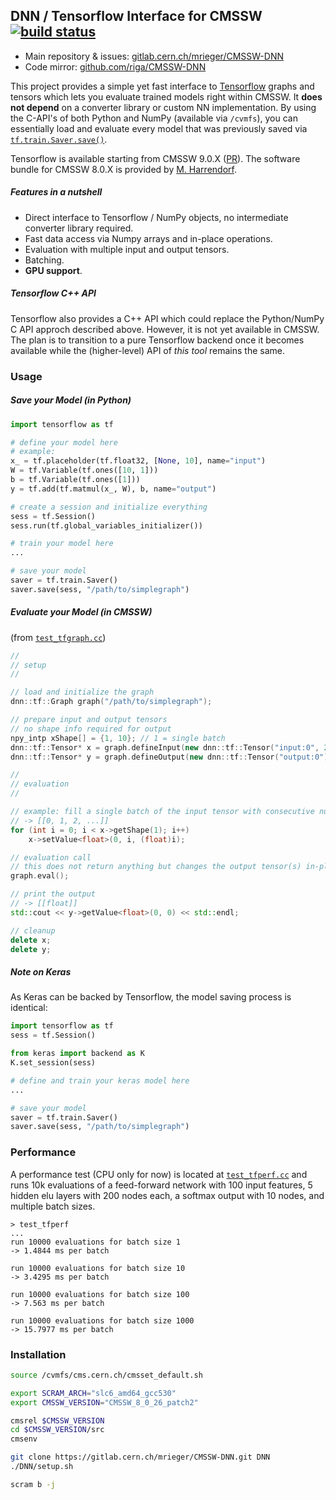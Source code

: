 ## DNN / Tensorflow Interface for CMSSW&nbsp;&nbsp;&nbsp;&nbsp;[![build status](https://gitlab.cern.ch/mrieger/CMSSW-DNN/badges/master/build.svg)](https://gitlab.cern.ch/mrieger/CMSSW-DNN/pipelines)

- Main repository & issues: [gitlab.cern.ch/mrieger/CMSSW-DNN](https://gitlab.cern.ch/mrieger/CMSSW-DNN)
- Code mirror: [github.com/riga/CMSSW-DNN](https://github.com/riga/CMSSW-DNN)

This project provides a simple yet fast interface to [Tensorflow](https://www.tensorflow.org) graphs and tensors which lets you evaluate trained models right within CMSSW. It **does not depend** on a converter library or custom NN implementation. By using the C-API's of both Python and NumPy (available via `/cvmfs`), you can essentially load and evaluate every model that was previously saved via [`tf.train.Saver.save()`](https://www.tensorflow.org/api_docs/python/tf/train/Saver#save).

Tensorflow is available starting from CMSSW 9.0.X ([PR](https://github.com/cms-sw/cmsdist/pull/2824)). The software bundle for CMSSW 8.0.X is provided by [M. Harrendorf](https://github.com/mharrend).


##### Features in a nutshell

- Direct interface to Tensorflow / NumPy objects, no intermediate converter library required.
- Fast data access via Numpy arrays and in-place operations.
- Evaluation with multiple input and output tensors.
- Batching.
- **GPU support**.


##### Tensorflow C++ API

Tensorflow also provides a C++ API which could replace the Python/NumPy C API approch described above. However, it is not yet available in CMSSW. The plan is to transition to a pure Tensorflow backend once it becomes available while the (higher-level) API of *this tool* remains the same.


### Usage

##### Save your Model (in Python)

```python
import tensorflow as tf

# define your model here
# example:
x_ = tf.placeholder(tf.float32, [None, 10], name="input")
W = tf.Variable(tf.ones([10, 1]))
b = tf.Variable(tf.ones([1]))
y = tf.add(tf.matmul(x_, W), b, name="output")

# create a session and initialize everything
sess = tf.Session()
sess.run(tf.global_variables_initializer())

# train your model here
...

# save your model
saver = tf.train.Saver()
saver.save(sess, "/path/to/simplegraph")
```


##### Evaluate your Model (in CMSSW)

(from [`test_tfgraph.cc`](./Tensorflow/bin/test_tfgraph.cc))

```cpp
//
// setup
//

// load and initialize the graph
dnn::tf::Graph graph("/path/to/simplegraph");

// prepare input and output tensors
// no shape info required for output
npy_intp xShape[] = {1, 10}; // 1 = single batch
dnn::tf::Tensor* x = graph.defineInput(new dnn::tf::Tensor("input:0", 2, xShape));
dnn::tf::Tensor* y = graph.defineOutput(new dnn::tf::Tensor("output:0"));

//
// evaluation
//

// example: fill a single batch of the input tensor with consecutive numbers
// -> [[0, 1, 2, ...]]
for (int i = 0; i < x->getShape(1); i++)
    x->setValue<float>(0, i, (float)i);

// evaluation call
// this does not return anything but changes the output tensor(s) in-place
graph.eval();

// print the output
// -> [[float]]
std::cout << y->getValue<float>(0, 0) << std::endl;

// cleanup
delete x;
delete y;
```


##### Note on Keras

As Keras can be backed by Tensorflow, the model saving process is identical:

```python
import tensorflow as tf
sess = tf.Session()

from keras import backend as K
K.set_session(sess)

# define and train your keras model here
...

# save your model
saver = tf.train.Saver()
saver.save(sess, "/path/to/simplegraph")
```


### Performance

A performance test (CPU only for now) is located at [`test_tfperf.cc`](./Tensorflow/bin/test_tfperf.cc) and runs 10k evaluations of a feed-forward network with 100 input features, 5 hidden elu layers with 200 nodes each, a softmax output with 10 nodes, and multiple batch sizes.

```shell
> test_tfperf
...
run 10000 evaluations for batch size 1
-> 1.4844 ms per batch

run 10000 evaluations for batch size 10
-> 3.4295 ms per batch

run 10000 evaluations for batch size 100
-> 7.563 ms per batch

run 10000 evaluations for batch size 1000
-> 15.7977 ms per batch
```


### Installation

```bash
source /cvmfs/cms.cern.ch/cmsset_default.sh

export SCRAM_ARCH="slc6_amd64_gcc530"
export CMSSW_VERSION="CMSSW_8_0_26_patch2"

cmsrel $CMSSW_VERSION
cd $CMSSW_VERSION/src
cmsenv

git clone https://gitlab.cern.ch/mrieger/CMSSW-DNN.git DNN
./DNN/setup.sh

scram b -j
```
